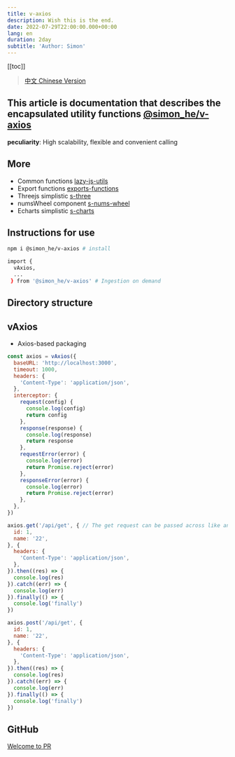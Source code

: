 ```yaml
---
title: v-axios
description: Wish this is the end.
date: 2022-07-29T22:00:00.000+00:00
lang: en
duration: 2day
subtitle: 'Author: Simon'
---
```


<script setup lang="ts">
const directoryList = {
  "vAxios":"Axios encapsulates the function",
}
</script>

[[toc]]

> [中文 Chinese Version](/posts/vAxios-zh)

## This article is documentation that describes the encapsulated utility functions [@simon_he/v-axios](https://www.npmjs.com/package/@simon_he/v-axios)

<div flex="~" ><strong>peculiarity</strong><span>: High scalability, flexible and convenient calling <span i-fluent:flash-28-filled bg-amber  /></span></div>

## More
- Common functions [lazy-js-utils](/posts/ToolsFunction)
- Export functions [exports-functions](/posts/exportsfunction)
- Threejs simplistic [s-three](/posts/threejs)
- numsWheel component [s-nums-wheel](/posts/numsWheel)
- Echarts simplistic [s-charts](/posts/charts)

## Instructions for use
```bash
npm i @simon_he/v-axios # install

import {
  vAxios,
  ...
 } from '@simon_he/v-axios' # Ingestion on demand

```

## Directory structure
<Directory type="zh" :lists="directoryList"></Directory>

## vAxios
- Axios-based packaging
```js
const axios = vAxios({
  baseURL: 'http://localhost:3000',
  timeout: 1000,
  headers: {
    'Content-Type': 'application/json',
  },
  interceptor: {
    request(config) {
      console.log(config)
      return config
    },
    response(response) {
      console.log(response)
      return response
    },
    requestError(error) {
      console.log(error)
      return Promise.reject(error)
    },
    responseError(error) {
      console.log(error)
      return Promise.reject(error)
    },
  },
})

axios.get('/api/get', { // The get request can be passed across like any other request
  id: 1,
  name: '22',
}, {
  headers: {
    'Content-Type': 'application/json',
  },
}).then((res) => {
  console.log(res)
}).catch((err) => {
  console.log(err)
}).finally(() => {
  console.log('finally')
})

axios.post('/api/get', {
  id: 1,
  name: '22',
}, {
  headers: {
    'Content-Type': 'application/json',
  },
}).then((res) => {
  console.log(res)
}).catch((err) => {
  console.log(err)
}).finally(() => {
  console.log('finally')
})
```

## GitHub
[Welcome to PR](https://github.com/Simon-He95/vAxios)
